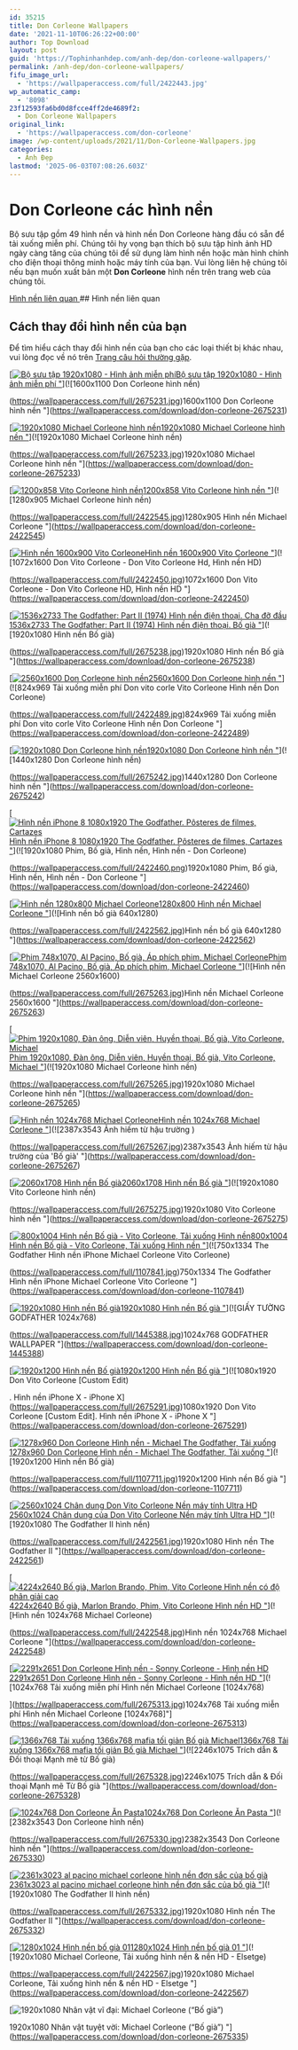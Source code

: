 ```yaml
---
id: 35215
title: Don Corleone Wallpapers
date: '2021-11-10T06:26:22+00:00'
author: Top Download
layout: post
guid: 'https://Tophinhanhdep.com/anh-dep/don-corleone-wallpapers/'
permalink: /anh-dep/don-corleone-wallpapers/
fifu_image_url:
  - 'https://wallpaperaccess.com/full/2422443.jpg'
wp_automatic_camp:
  - '8098'
23f12593fa6bd0d8fcce4ff2de4689f2:
  - Don Corleone Wallpapers
original_link:
  - 'https://wallpaperaccess.com/don-corleone'
image: /wp-content/uploads/2021/11/Don-Corleone-Wallpapers.jpg
categories:
  - Ảnh Đẹp
lastmod: '2025-06-03T07:08:26.603Z'
---
```

# Don Corleone các hình nền

Bộ sưu tập gồm 49 hình nền và hình nền Don Corleone hàng đầu có sẵn để tải xuống miễn phí. Chúng tôi hy vọng bạn thích bộ sưu tập hình ảnh HD ngày càng tăng của chúng tôi để sử dụng làm hình nền hoặc màn hình chính cho điện thoại thông minh hoặc máy tính của bạn. Vui lòng liên hệ chúng tôi nếu bạn muốn xuất bản một **Don Corleone** hình nền trên trang web của chúng tôi.

[Hình nền liên quan ](#related) ## Hình nền liên quan

## Cách thay đổi hình nền của bạn

Để tìm hiểu cách thay đổi hình nền của bạn cho các loại thiết bị khác nhau, vui lòng đọc về nó trên [Trang câu hỏi thường gặp](https://tophinhanhdep.com/faq/).

  
[[![Bộ sưu tập 1920x1080 - Hình ảnh miễn phí](https://wallpaperaccess.com/full/2422443.jpg)Bộ sưu tập 1920x1080 - Hình ảnh miễn phí "](https://wallpaperaccess.com/download/don-corleone-2422443)](![1600x1100 Don Corleone hình nền)

(https://wallpaperaccess.com/full/2675231.jpg)1600x1100 Don Corleone hình nền "](https://wallpaperaccess.com/download/don-corleone-2675231)

[[![1920x1080 Michael Corleone hình nền](https://wallpaperaccess.com/full/2675232.jpg)1920x1080 Michael Corleone hình nền "](https://wallpaperaccess.com/download/don-corleone-2675232)](![1920x1080 Michael Corleone hình nền)

(https://wallpaperaccess.com/full/2675233.jpg)1920x1080 Michael Corleone hình nền "](https://wallpaperaccess.com/download/don-corleone-2675233)

[[![1200x858 Vito Corleone hình nền](https://wallpaperaccess.com/full/2422445.jpg)1200x858 Vito Corleone hình nền "](https://wallpaperaccess.com/download/don-corleone-2422445)](![1280x905 Michael Corleone hình nền)

(https://wallpaperaccess.com/full/2422545.jpg)1280x905 Hình nền Michael Corleone "](https://wallpaperaccess.com/download/don-corleone-2422545)

[[![Hình nền 1600x900 Vito Corleone](https://wallpaperaccess.com/full/2675235.jpg)Hình nền 1600x900 Vito Corleone "](https://wallpaperaccess.com/download/don-corleone-2675235)](![1072x1600 Don Vito Corleone - Don Vito Corleone Hd, Hình nền HD)

(https://wallpaperaccess.com/full/2422450.jpg)1072x1600 Don Vito Corleone - Don Vito Corleone HD, Hình nền HD "](https://wallpaperaccess.com/download/don-corleone-2422450)

[[![1536x2733 The Godfather: Part II (1974) Hình nền điện thoại.  Cha đỡ đầu](https://wallpaperaccess.com/full/2675237.jpg)1536x2733 The Godfather: Part II (1974) Hình nền điện thoại. Bố già "](https://wallpaperaccess.com/download/don-corleone-2675237)](![1920x1080 Hình nền Bố già)

(https://wallpaperaccess.com/full/2675238.jpg)1920x1080 Hình nền Bố già "](https://wallpaperaccess.com/download/don-corleone-2675238)

[[![2560x1600 Don Corleone hình nền](https://wallpaperaccess.com/full/2675239.jpg)2560x1600 Don Corleone hình nền "](https://wallpaperaccess.com/download/don-corleone-2675239)](![824x969 Tải xuống miễn phí Don vito corle Vito Corleone Hình nền Don Corleone)

(https://wallpaperaccess.com/full/2422489.jpg)824x969 Tải xuống miễn phí Don vito corle Vito Corleone Hình nền Don Corleone "](https://wallpaperaccess.com/download/don-corleone-2422489)

[[![1920x1080 Don Corleone hình nền](https://wallpaperaccess.com/full/2675241.jpg)1920x1080 Don Corleone hình nền "](https://wallpaperaccess.com/download/don-corleone-2675241)](![1440x1280 Don Corleone hình nền)

(https://wallpaperaccess.com/full/2675242.jpg)1440x1280 Don Corleone hình nền "](https://wallpaperaccess.com/download/don-corleone-2675242)

[[![Hình nền iPhone 8 1080x1920 The Godfather.  Pôsteres de filmes, Cartazes](https://wallpaperaccess.com/full/835164.jpg)Hình nền iPhone 8 1080x1920 The Godfather. Pôsteres de filmes, Cartazes "](https://wallpaperaccess.com/download/don-corleone-835164)](![1920x1080 Phim, Bố già, Hình nền, Hình nền - Don Corleone)

(https://wallpaperaccess.com/full/2422460.png)1920x1080 Phim, Bố già, Hình nền, Hình nền - Don Corleone "](https://wallpaperaccess.com/download/don-corleone-2422460)

[[![Hình nền 1280x800 Michael Corleone](https://wallpaperaccess.com/full/2422517.jpg)1280x800 Hình nền Michael Corleone "](https://wallpaperaccess.com/download/don-corleone-2422517)](![Hình nền bố già 640x1280)

(https://wallpaperaccess.com/full/2422562.jpg)Hình nền bố già 640x1280 "](https://wallpaperaccess.com/download/don-corleone-2422562)

[[![Phim 748x1070, Al Pacino, Bố già, Áp phích phim, Michael Corleone](https://wallpaperaccess.com/full/1107833.jpg)Phim 748x1070, Al Pacino, Bố già, Áp phích phim, Michael Corleone "](https://wallpaperaccess.com/download/don-corleone-1107833)](![Hình nền Michael Corleone 2560x1600)

(https://wallpaperaccess.com/full/2675263.jpg)Hình nền Michael Corleone 2560x1600 "](https://wallpaperaccess.com/download/don-corleone-2675263)

[[![Phim 1920x1080, Đàn ông, Diễn viên, Huyền thoại, Bố già, Vito Corleone, Michael](https://wallpaperaccess.com/full/2675264.jpg)Phim 1920x1080, Đàn ông, Diễn viên, Huyền thoại, Bố già, Vito Corleone, Michael "](https://wallpaperaccess.com/download/don-corleone-2675264)](![1920x1080 Michael Corleone hình nền)

(https://wallpaperaccess.com/full/2675265.jpg)1920x1080 Michael Corleone hình nền "](https://wallpaperaccess.com/download/don-corleone-2675265)

[[![Hình nền 1024x768 Michael Corleone](https://wallpaperaccess.com/full/2422519.jpg)Hình nền 1024x768 Michael Corleone "](https://wallpaperaccess.com/download/don-corleone-2422519)](![2387x3543 Ảnh hiếm từ hậu trường )

(https://wallpaperaccess.com/full/2675267.jpg)2387x3543 Ảnh hiếm từ hậu trường của 'Bố già' "](https://wallpaperaccess.com/download/don-corleone-2675267)

[[![2060x1708 Hình nền Bố già](https://wallpaperaccess.com/full/2675274.jpg)2060x1708 Hình nền Bố già "](https://wallpaperaccess.com/download/don-corleone-2675274)](![1920x1080 Vito Corleone hình nền)

(https://wallpaperaccess.com/full/2675275.jpg)1920x1080 Vito Corleone hình nền "](https://wallpaperaccess.com/download/don-corleone-2675275)

[[![800x1004 Hình nền Bố già - Vito Corleone, Tải xuống Hình nền](https://wallpaperaccess.com/full/1445374.png)800x1004 Hình nền Bố già - Vito Corleone, Tải xuống Hình nền "](https://wallpaperaccess.com/download/don-corleone-1445374)](![750x1334 The Godfather Hình nền iPhone Michael Corleone Vito Corleone)

(https://wallpaperaccess.com/full/1107841.jpg)750x1334 The Godfather Hình nền iPhone Michael Corleone Vito Corleone "](https://wallpaperaccess.com/download/don-corleone-1107841)

[[![1920x1080 Hình nền Bố già](https://wallpaperaccess.com/full/2521533.jpg)1920x1080 Hình nền Bố già "](https://wallpaperaccess.com/download/don-corleone-2521533)](![GIẤY TƯỜNG GODFATHER 1024x768)

(https://wallpaperaccess.com/full/1445388.jpg)1024x768 GODFATHER WALLPAPER "](https://wallpaperaccess.com/download/don-corleone-1445388)

[[![1920x1200 Hình nền Bố già](https://wallpaperaccess.com/full/1107725.jpg)1920x1200 Hình nền Bố già "](https://wallpaperaccess.com/download/don-corleone-1107725)](![1080x1920 Don Vito Corleone [Custom Edit)

.  Hình nền iPhone X - iPhone X](https://wallpaperaccess.com/full/2675291.jpg)1080x1920 Don Vito Corleone \[Custom Edit\]. Hình nền iPhone X - iPhone X "](https://wallpaperaccess.com/download/don-corleone-2675291)

[[![1278x960 Don Corleone Hình nền - Michael The Godfather, Tải xuống](https://wallpaperaccess.com/full/2675292.jpg)1278x960 Don Corleone Hình nền - Michael The Godfather, Tải xuống "](https://wallpaperaccess.com/download/don-corleone-2675292)](![1920x1200 Hình nền Bố già)

(https://wallpaperaccess.com/full/1107711.jpg)1920x1200 Hình nền Bố già "](https://wallpaperaccess.com/download/don-corleone-1107711)

[[![2560x1024 Chân dung Don Vito Corleone Nền máy tính Ultra HD](https://wallpaperaccess.com/full/2675297.jpg)2560x1024 Chân dung của Don Vito Corleone Nền máy tính Ultra HD "](https://wallpaperaccess.com/download/don-corleone-2675297)](![1920x1080 The Godfather II hình nền)

(https://wallpaperaccess.com/full/2422561.jpg)1920x1080 Hình nền The Godfather II "](https://wallpaperaccess.com/download/don-corleone-2422561)

[[![4224x2640 Bố già, Marlon Brando, Phim, Vito Corleone Hình nền có độ phân giải cao](https://wallpaperaccess.com/full/2675303.jpg)4224x2640 Bố già, Marlon Brando, Phim, Vito Corleone Hình nền HD "](https://wallpaperaccess.com/download/don-corleone-2675303)](![Hình nền 1024x768 Michael Corleone)

(https://wallpaperaccess.com/full/2422548.jpg)Hình nền 1024x768 Michael Corleone "](https://wallpaperaccess.com/download/don-corleone-2422548)

[[![2291x2651 Don Corleone Hình nền - Sonny Corleone - Hình nền HD](https://wallpaperaccess.com/full/2675311.jpg)2291x2651 Don Corleone Hình nền - Sonny Corleone - Hình nền HD "](https://wallpaperaccess.com/download/don-corleone-2675311)](![1024x768 Tải xuống miễn phí Hình nền Michael Corleone [1024x768)

](https://wallpaperaccess.com/full/2675313.jpg)1024x768 Tải xuống miễn phí Hình nền Michael Corleone \[1024x768\]"](https://wallpaperaccess.com/download/don-corleone-2675313)

[[![1366x768 Tải xuống 1366x768 mafia tối giản Bố già Michael](https://wallpaperaccess.com/full/2675327.jpg)1366x768 Tải xuống 1366x768 mafia tối giản Bố già Michael "](https://wallpaperaccess.com/download/don-corleone-2675327)](![2246x1075 Trích dẫn & Đối thoại Mạnh mẽ từ Bố già)

(https://wallpaperaccess.com/full/2675328.jpg)2246x1075 Trích dẫn &amp; Đối thoại Mạnh mẽ Từ Bố già "](https://wallpaperaccess.com/download/don-corleone-2675328)

[[![1024x768 Don Corleone Ăn Pasta](https://wallpaperaccess.com/full/2675329.jpg)1024x768 Don Corleone Ăn Pasta "](https://wallpaperaccess.com/download/don-corleone-2675329)](![2382x3543 Don Corleone hình nền)

(https://wallpaperaccess.com/full/2675330.jpg)2382x3543 Don Corleone hình nền "](https://wallpaperaccess.com/download/don-corleone-2675330)

[[![2361x3023 al pacino michael corleone hình nền đơn sắc của bố già](https://wallpaperaccess.com/full/2675331.jpg)2361x3023 al pacino michael corleone hình nền đơn sắc của bố già "](https://wallpaperaccess.com/download/don-corleone-2675331)](![1920x1080 The Godfather II hình nền)

(https://wallpaperaccess.com/full/2675332.jpg)1920x1080 Hình nền The Godfather II "](https://wallpaperaccess.com/download/don-corleone-2675332)

[[![1280x1024 Hình nền bố già 01](https://wallpaperaccess.com/full/2521550.jpg)1280x1024 Hình nền bố già 01 "](https://wallpaperaccess.com/download/don-corleone-2521550)](![1920x1080 Michael Corleone, Tải xuống hình nền & nền HD - Elsetge)

(https://wallpaperaccess.com/full/2422567.jpg)1920x1080 Michael Corleone, Tải xuống hình nền &amp; nền HD - Elsetge "](https://wallpaperaccess.com/download/don-corleone-2422567)

[![1920x1080 Nhân vật vĩ đại: Michael Corleone (“Bố già”)](https://wallpaperaccess.com/full/2675335.png)

1920x1080 Nhân vật tuyệt vời: Michael Corleone (“Bố già”) "](https://wallpaperaccess.com/download/don-corleone-2675335)
